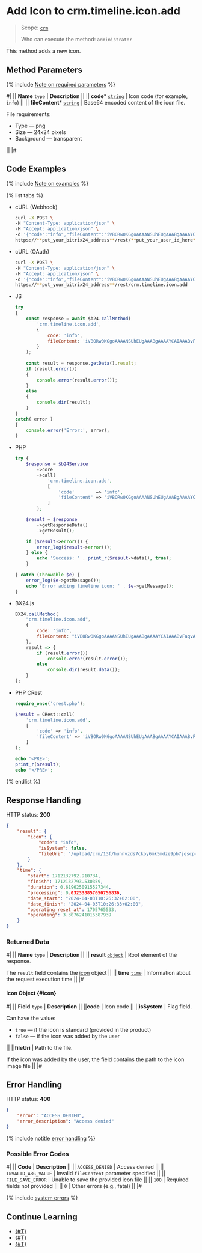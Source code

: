 # Add Icon to crm.timeline.icon.add

> Scope: [`crm`](../../../../scopes/permissions.md)
>
> Who can execute the method: `administrator`

This method adds a new icon.

## Method Parameters

{% include [Note on required parameters](../../../../../_includes/required.md) %}

#|
|| **Name**
`type` | **Description** ||
|| **code***
[`string`](../../../../data-types.md) | Icon code (for example, `info`) ||
|| **fileContent***
[`string`](../../../../data-types.md) | Base64 encoded content of the icon file.

File requirements:

- Type — png
- Size — 24x24 pixels
- Background — transparent

||
|#

## Code Examples

{% include [Note on examples](../../../../../_includes/examples.md) %}

{% list tabs %}

- cURL (Webhook)

    ```bash
    curl -X POST \
    -H "Content-Type: application/json" \
    -H "Accept: application/json" \
    -d '{"code":"info","fileContent":"iVBORw0KGgoAAAANSUhEUgAAABgAAAAYCAIAAABvFaqvAAABhWlDQ1BJQ0MgcHJvZmlsZQAAKJF9kT1Iw0AcxV9TRdGqgx1UHDLUgmBBVMRRq1CECqFWaNXB5NIvaNKQpLg4Cq4FBz8Wqw4uzro6uAqC4AeIo5OToouU"}' \
    https://**put_your_bitrix24_address**/rest/**put_your_user_id_here**/**put_your_webhook_here**/crm.timeline.icon.add
    ```

- cURL (OAuth)

    ```bash
    curl -X POST \
    -H "Content-Type: application/json" \
    -H "Accept: application/json" \
    -d '{"code":"info","fileContent":"iVBORw0KGgoAAAANSUhEUgAAABgAAAAYCAIAAABvFaqvAAABhWlDQ1BJQ0MgcHJvZmlsZQAAKJF9kT1Iw0AcxV9TRdGqgx1UHDLUgmBBVMRRq1CECqFWaNXB5NIvaNKQpLg4Cq4FBz8Wqw4uzro6uAqC4AeIo5OToouU","auth":"**put_access_token_here**"}' \
    https://**put_your_bitrix24_address**/rest/crm.timeline.icon.add
    ```

- JS

    ```js
    try
    {
    	const response = await $b24.callMethod(
    		'crm.timeline.icon.add',
    		{
    			code: 'info',
    			fileContent: 'iVBORw0KGgoAAAANSUhEUgAAABgAAAAYCAIAAABvFaqvAAABhWlDQ1BJQ0MgcHJvZmlsZQAAKJF9kT1Iw0AcxV9TRdGqgx1UHDLUgmBBVMRRq1CECqFWaNXB5NIvaNKQpLg4Cq4FBz8Wqw4uzro6uAqC4AeIo5OToouU',
    		}
    	);
    	
    	const result = response.getData().result;
    	if (result.error())
    	{
    		console.error(result.error());
    	}
    	else
    	{
    		console.dir(result);
    	}
    }
    catch( error )
    {
    	console.error('Error:', error);
    }
    ```

- PHP

    ```php
    try {
        $response = $b24Service
            ->core
            ->call(
                'crm.timeline.icon.add',
                [
                    'code'        => 'info',
                    'fileContent' => 'iVBORw0KGgoAAAANSUhEUgAAABgAAAAYCAIAAABvFaqvAAABhWlDQ1BJQ0MgcHJvZmlsZQAAKJF9kT1Iw0AcxV9TRdGqgx1UHDLUgmBBVMRRq1CECqFWaNXB5NIvaNKQpLg4Cq4FBz8Wqw4uzro6uAqC4AeIo5OToouU',
                ]
            );
    
        $result = $response
            ->getResponseData()
            ->getResult();
    
        if ($result->error()) {
            error_log($result->error());
        } else {
            echo 'Success: ' . print_r($result->data(), true);
        }
    
    } catch (Throwable $e) {
        error_log($e->getMessage());
        echo 'Error adding timeline icon: ' . $e->getMessage();
    }
    ```

- BX24.js

    ```js
    BX24.callMethod(
        "crm.timeline.icon.add",
        {
            code: "info",
            fileContent: "iVBORw0KGgoAAAANSUhEUgAAABgAAAAYCAIAAABvFaqvAAABhWlDQ1BJQ0MgcHJvZmlsZQAAKJF9kT1Iw0AcxV9TRdGqgx1UHDLUgmBBVMRRq1CECqFWaNXB5NIvaNKQpLg4Cq4FBz8Wqw4uzro6uAqC4AeIo5OToouU",
        },
        result => {
            if (result.error())
                console.error(result.error());
            else
                console.dir(result.data());
        }
    );
    ```

- PHP CRest

    ```php
    require_once('crest.php');

    $result = CRest::call(
        'crm.timeline.icon.add',
        [
            'code' => 'info',
            'fileContent' => 'iVBORw0KGgoAAAANSUhEUgAAABgAAAAYCAIAAABvFaqvAAABhWlDQ1BJQ0MgcHJvZmlsZQAAKJF9kT1Iw0AcxV9TRdGqgx1UHDLUgmBBVMRRq1CECqFWaNXB5NIvaNKQpLg4Cq4FBz8Wqw4uzro6uAqC4AeIo5OToouU'
        ]
    );

    echo '<PRE>';
    print_r($result);
    echo '</PRE>';
    ```

{% endlist %}

## Response Handling

HTTP status: **200**

```json
{
    "result": {
        "icon": {
            "code": "info",
            "isSystem": false,
            "fileUri": "/upload/crm/13f/huhnvzds7ckoy6mk5mdze9pb7jqscpxi/e66fm2cbau9f8u32oe9jzx2qflqhj2vv"
        }
    },
    "time": {
        "start": 1712132792.910734,
        "finish": 1712132793.530359,
        "duration": 0.6196250915527344,
        "processing": 0.032338857650756836,
        "date_start": "2024-04-03T10:26:32+02:00",
        "date_finish": "2024-04-03T10:26:33+02:00",
        "operating_reset_at": 1705765533,
        "operating": 3.3076241016387939
    }
}
```

### Returned Data

#|
|| **Name**
`type` | **Description** ||
|| **result**
[`object`](../../../../data-types.md) | Root element of the response.

The `result` field contains the [icon](#icon) object ||
|| **time**
[`time`](../../../data-types.md) | Information about the request execution time ||
|#

#### Icon Object {#icon}

#|
|| **Field**
`type`  | **Description** ||
||**code** | Icon code ||
||**isSystem** | Flag field.

Can have the value:
- `true` — if the icon is standard (provided in the product)
- `false` — if the icon was added by the user 

||
||**fileUri** | Path to the file.

If the icon was added by the user, the field contains the path to the icon image file ||
|#

## Error Handling

HTTP status: **400**

```json
{
    "error": "ACCESS_DENIED",
    "error_description": "Access denied"
}
```

{% include notitle [error handling](../../../../../_includes/error-info.md) %}

### Possible Error Codes

#|
|| **Code** | **Description** ||
|| `ACCESS_DENIED` | Access denied ||
|| `INVALID_ARG_VALUE` | Invalid `fileContent` parameter specified ||
|| `FILE_SAVE_ERROR` | Unable to save the provided icon file ||
|| `100` | Required fields not provided ||
|| `0` | Other errors (e.g., fatal) ||
|#

{% include [system errors](../../../../../_includes/system-errors.md) %}

## Continue Learning 

- [{#T}](./crm-timeline-icon-get.md)
- [{#T}](./crm-timeline-icon-list.md)
- [{#T}](./crm-timeline-icon-delete.md)